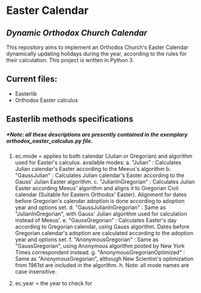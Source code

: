 # Easter Calendar
## _Dynamic Orthodox Church Calendar_
This repository aims to implement an Orthodox Church's Easter Calendar dynamically updating holidays during the year, according to the rules for their calculation.
This project is written in Python 3.

## Current files:

- Easterlib
- Orthodox Easter calculus

## Easterlib methods specifications
##### _*Note: all these descriptions are presently contained in the exemplary orthodox_easter_calculus.py file._

1. ec.mode = applies to both calendar (Julian or Gregorian) and algorithm used for Easter's calculus.
available modes:
	a.	"Julian" : Calculates Julian calendar's Easter according to the Meeus's algorithm
	b.	"GaussJulian" : Calculates Julian calendar's Easter according to the Gauss' Julian Easter algorithm.
	c.	"JulianInGregorian" : Calculates Julian Easter according Meeus' algorithm and aligns it to Gregorian Civil calendar (Suitable for Eastern Orthodox' Easter). Alignment for dates before Gregorian's calendar adoption is done according to adoption year and options set.
	d.	"GaussJulianInGregorian" : Same as "JulianInGregorian", with Gauss' Julian algorithm used for calculation instead of Meeus'.
	e.	"GaussGregorian" : Calculates Easter's day according to Gregorian calendar, using Gauss algorithm. Dates before Gregorian calendar's adoption are calculated according to the adoption year and options set.
	f.	"AnonymousGregorian" : Same as "GaussGregorian", using Anonymous algorithm posted by New York Times correspondent instead.
	g.	"AnonymousGregorianOptimized" : Same as "AnonymousGregorian", although New Scientist's optimization from 1961st are included in the algorithm.
	h.	Note: all mode names are case insensitive.

2. ec.year = the year to check for